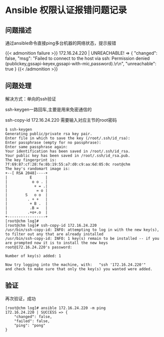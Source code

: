 # Ansible 权限认证报错问题记录

## 问题描述
通过ansible命令直接ping多台机器的网络状态，提示报错

{{< admonition failure >}}
172.16.24.220 | UNREACHABLE! => {
    "changed": false, 
    "msg": "Failed to connect to the host via ssh: Permission denied (publickey,gssapi-keyex,gssapi-with-mic,password).\r\n", 
    "unreachable": true
}
{{< /admonition >}}
## 问题处理
解决方式：单向的ssh验证

ssh-keygen一路回车,主要是用来免密通信的

ssh-copy-id 172.16.24.220 需要输入对应主节的root密码
```shell
$ ssh-keygen 
Generating public/private rsa key pair.
Enter file in which to save the key (/root/.ssh/id_rsa): 
Enter passphrase (empty for no passphrase): 
Enter same passphrase again: 
Your identification has been saved in /root/.ssh/id_rsa.
Your public key has been saved in /root/.ssh/id_rsa.pub.
The key fingerprint is:
7f:69:87:cf:28:fe:8b:19:55:a7:d0:c9:aa:6d:05:0c root@chm
The key's randomart image is:
+--[ RSA 2048]----+
|          E      |
|           o o . |
|            + = .|
|             = o |
|        S   o o  |
|         . + +   |
|          + B .  |
|          .B =   |
|         .+o+.o  |
+-----------------+
[root@chm log]# 
[root@chm log]# ssh-copy-id 172.16.24.220
/usr/bin/ssh-copy-id: INFO: attempting to log in with the new key(s), to filter out any that are already installed
/usr/bin/ssh-copy-id: INFO: 1 key(s) remain to be installed -- if you are prompted now it is to install the new keys
root@172.16.24.220's password: 
 
Number of key(s) added: 1
 
Now try logging into the machine, with:   "ssh '172.16.24.220'"
and check to make sure that only the key(s) you wanted were added.
```
## 验证
再次验证，成功
```shell
[root@chm log]# ansible 172.16.24.220 -m ping 
172.16.24.220 | SUCCESS => {
    "changed": false, 
    "failed": false, 
    "ping": "pong"
}
```


